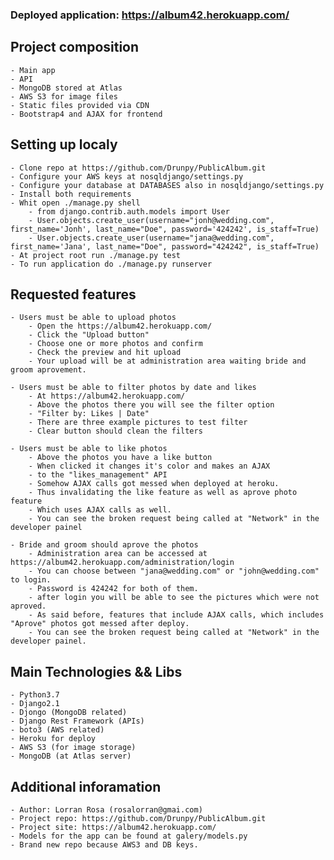 ### Deployed application: https://album42.herokuapp.com/

## Project composition
    - Main app
    - API
    - MongoDB stored at Atlas
    - AWS S3 for image files
    - Static files provided via CDN
    - Bootstrap4 and AJAX for frontend 

## Setting up localy
    - Clone repo at https://github.com/Drunpy/PublicAlbum.git
    - Configure your AWS keys at nosqldjango/settings.py
    - Configure your database at DATABASES also in nosqldjango/settings.py
    - Install both requirements
    - Whit open ./manage.py shell 
        - from django.contrib.auth.models import User
        - User.objects.create_user(username="jonh@wedding.com", first_name='Jonh', last_name="Doe", password='424242', is_staff=True)
        - User.objects.create_user(username="jana@wedding.com", first_name='Jana', last_name="Doe", password="424242", is_staff=True)
    - At project root run ./manage.py test
    - To run application do ./manage.py runserver

## Requested features 
    - Users must be able to upload photos
        - Open the https://album42.herokuapp.com/
        - Click the "Upload button"
        - Choose one or more photos and confirm
        - Check the preview and hit upload
        - Your upload will be at administration area waiting bride and groom aprovement.
    
    - Users must be able to filter photos by date and likes
        - At https://album42.herokuapp.com/
        - Above the photos there you will see the filter option
        - "Filter by: Likes | Date"
        - There are three example pictures to test filter
        - Clear button should clean the filters

    - Users must be able to like photos
        - Above the photos you have a like button 
        - When clicked it changes it's color and makes an AJAX
        - to the "likes_management" API
        - Somehow AJAX calls got messed when deployed at heroku.
        - Thus invalidating the like feature as well as aprove photo feature
        - Which uses AJAX calls as well.
        - You can see the broken request being called at "Network" in the developer painel

    - Bride and groom should aprove the photos
        - Administration area can be accessed at https://album42.herokuapp.com/administration/login
        - You can choose between "jana@wedding.com" or "john@wedding.com" to login.
        - Password is 424242 for both of them.
        - after login you will be able to see the pictures which were not aproved.
        - As said before, features that include AJAX calls, which includes "Aprove" photos got messed after deploy.
        - You can see the broken request being called at "Network" in the developer painel.
    
## Main Technologies && Libs 
    - Python3.7
    - Django2.1
    - Djongo (MongoDB related)
    - Django Rest Framework (APIs) 
    - boto3 (AWS related)
    - Heroku for deploy
    - AWS S3 (for image storage)
    - MongoDB (at Atlas server)

## Additional inforamation
    - Author: Lorran Rosa (rosalorran@gmai.com)
    - Project repo: https://github.com/Drunpy/PublicAlbum.git
    - Project site: https://album42.herokuapp.com/
    - Models for the app can be found at galery/models.py
    - Brand new repo because AWS3 and DB keys.
    